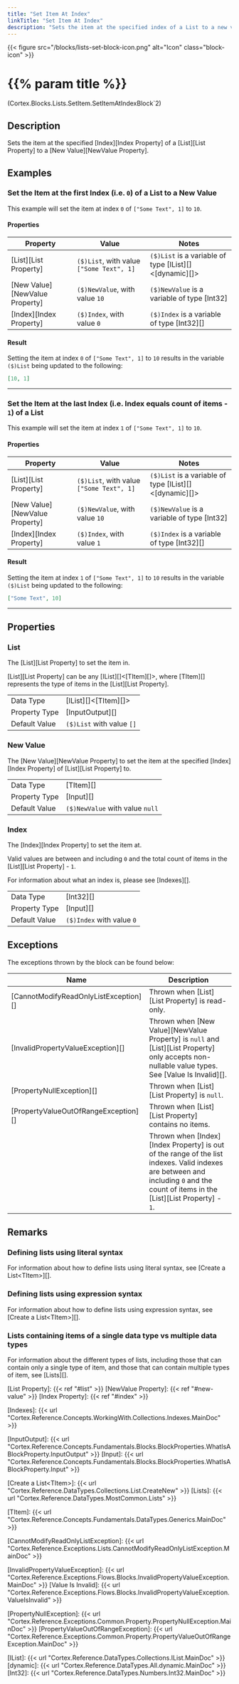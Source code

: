 ```yaml
---
title: "Set Item At Index"
linkTitle: "Set Item At Index"
description: "Sets the item at the specified index of a List to a new value."
---
```


{{< figure src="/blocks/lists-set-block-icon.png" alt="Icon" class="block-icon" >}}

# {{% param title %}}

<p class="namespace">(Cortex.Blocks.Lists.SetItem.SetItemAtIndexBlock`2)</p>

## Description

Sets the item at the specified [Index][Index Property] of a [List][List Property] to a [New Value][NewValue Property].

## Examples

### Set the Item at the first Index (i.e. `0`) of a List to a New Value

This example will set the item at index `0` of `["Some Text", 1]` to `10`.

#### Properties

| Property           | Value                     | Notes                                    |
|--------------------|---------------------------|------------------------------------------|
| [List][List Property] | `($)List`, with value `["Some Text", 1]` | `($)List` is a variable of type [IList][]&lt;[dynamic][]&gt; |
| [New Value][NewValue Property] | `($)NewValue`, with value `10` | `($)NewValue` is a variable of type [Int32] |
| [Index][Index Property] | `($)Index`, with value `0` | `($)Index` is a variable of type [Int32][] |

#### Result

Setting the item at index `0` of `["Some Text", 1]` to `10` results in the variable `($)List` being updated to the following:

```json
[10, 1]
```

***

### Set the Item at the last Index (i.e. Index equals count of items - `1`) of a List

This example will set the item at index `1` of `["Some Text", 1]` to `10`.

#### Properties

| Property           | Value                     | Notes                                    |
|--------------------|---------------------------|------------------------------------------|
| [List][List Property] | `($)List`, with value `["Some Text", 1]` | `($)List` is a variable of type [IList][]&lt;[dynamic][]&gt; |
| [New Value][NewValue Property] | `($)NewValue`, with value `10` | `($)NewValue` is a variable of type [Int32] |
| [Index][Index Property] | `($)Index`, with value `1` | `($)Index` is a variable of type [Int32][] |

#### Result

Setting the item at index `1` of `["Some Text", 1]` to `10` results in the variable `($)List` being updated to the following:

```json
["Some Text", 10]
```

***

## Properties

### List

The [List][List Property] to set the item in.  

[List][List Property] can be any [IList][]&lt;[TItem][]&gt;, where [TItem][] represents the type of items in the [List][List Property].
  
| | |
|--------------------|---------------------------|
| Data Type | [IList][]&lt;[TItem][]&gt; |
| Property Type | [InputOutput][] |
| Default Value | `($)List` with value `[]` |

### New Value

The [New Value][NewValue Property] to set the item at the specified [Index][Index Property] of [List][List Property] to.  
  
| | |
|--------------------|---------------------------|
| Data Type | [TItem][] |
| Property Type | [Input][] |
| Default Value | `($)NewValue` with value `null` |

### Index

The [Index][Index Property] to set the item at.

Valid values are between and including `0` and the total count of items in the [List][List Property] - `1`.

For information about what an index is, please see [Indexes][].  

| | |
|--------------------|---------------------------|
| Data Type | [Int32][] |
| Property Type | [Input][] |
| Default Value | `($)Index` with value `0` |

## Exceptions

The exceptions thrown by the block can be found below:

| Name     | Description |
|----------|-------------|
| [CannotModifyReadOnlyListException][] | Thrown when [List][List Property] is read-only. |
| [InvalidPropertyValueException][] | Thrown when [New Value][NewValue Property] is `null` and [List][List Property] only accepts non-nullable value types. See [Value Is Invalid][]. |
| [PropertyNullException][] | Thrown when [List][List Property] is `null`. |
| [PropertyValueOutOfRangeException][] | Thrown when [List][List Property] contains no items. |
| | Thrown when [Index][Index Property] is out of the range of the list indexes. Valid indexes are between and including `0` and the count of items in the [List][List Property] - `1`. |

## Remarks

### Defining lists using literal syntax

For information about how to define lists using literal syntax, see [Create a List&lt;TItem&gt;][].

### Defining lists using expression syntax

For information about how to define lists using expression syntax, see [Create a List&lt;TItem&gt;][].

### Lists containing items of a single data type vs multiple data types

For information about the different types of lists, including those that can contain only a single type of item, and those that can contain multiple types of item, see [Lists][].

[List Property]: {{< ref "#list" >}}
[NewValue Property]: {{< ref "#new-value" >}}
[Index Property]: {{< ref "#index" >}}

[Indexes]: {{< url "Cortex.Reference.Concepts.WorkingWith.Collections.Indexes.MainDoc" >}}

[InputOutput]: {{< url "Cortex.Reference.Concepts.Fundamentals.Blocks.BlockProperties.WhatIsABlockProperty.InputOutput" >}}
[Input]: {{< url "Cortex.Reference.Concepts.Fundamentals.Blocks.BlockProperties.WhatIsABlockProperty.Input" >}}

[Create a List&lt;TItem&gt;]: {{< url "Cortex.Reference.DataTypes.Collections.List.CreateNew" >}}
[Lists]: {{< url "Cortex.Reference.DataTypes.MostCommon.Lists" >}}

[TItem]: {{< url "Cortex.Reference.Concepts.Fundamentals.DataTypes.Generics.MainDoc" >}}

[CannotModifyReadOnlyListException]: {{< url "Cortex.Reference.Exceptions.Lists.CannotModifyReadOnlyListException.MainDoc" >}}

[InvalidPropertyValueException]: {{< url "Cortex.Reference.Exceptions.Flows.Blocks.InvalidPropertyValueException.MainDoc" >}}
[Value Is Invalid]: {{< url "Cortex.Reference.Exceptions.Flows.Blocks.InvalidPropertyValueException.ValueIsInvalid" >}}

[PropertyNullException]: {{< url "Cortex.Reference.Exceptions.Common.Property.PropertyNullException.MainDoc" >}}
[PropertyValueOutOfRangeException]: {{< url "Cortex.Reference.Exceptions.Common.Property.PropertyValueOutOfRangeException.MainDoc" >}}

[IList]: {{< url "Cortex.Reference.DataTypes.Collections.IList.MainDoc" >}}
[dynamic]: {{< url "Cortex.Reference.DataTypes.All.dynamic.MainDoc" >}}
[Int32]: {{< url "Cortex.Reference.DataTypes.Numbers.Int32.MainDoc" >}}
